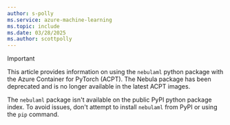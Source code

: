 ```yaml
---
author: s-polly
ms.service: azure-machine-learning
ms.topic: include
ms.date: 03/28/2025
ms.author: scottpolly
---
```


> [!IMPORTANT]
> This article provides information on using the `nebulaml` python package with the Azure Container for PyTorch (ACPT). The Nebula package has been deprecated and is no longer available in the latest ACPT images.
>
>The `nebulaml` package isn't available on the public PyPI python package index. To avoid issues, don't attempt to install `nebulaml` from PyPI or using the `pip` command.